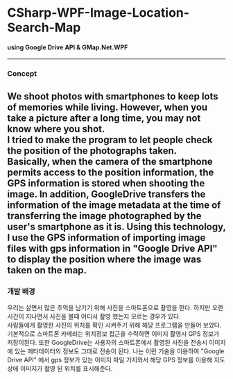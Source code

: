 # CSharp-WPF-Image-Location-Search-Map  
#### using  Google Drive API &amp; GMap.Net.WPF
------------------
### Concept  
We shoot photos with smartphones to keep lots of memories while living. However, when you take a picture after a long time, you may not know where you shot.  
I tried to make the program to let people check the position of the photographs taken.  
Basically, when the camera of the smartphone permits access to the position information, the GPS information is stored when shooting the image. In addition, GoogleDrive transfers the information of the image metadata at the time of transferring the image photographed by the user's smartphone as it is.
Using this technology, I use the GPS information of importing image files with gps information in "Google Drive API" to display the position where the image was taken on the map.
  -----------------  
### 개발 배경  
우리는 살면서 많은 추억을 남기기  위해 사진을 스마트폰으로 촬영을 한다. 하지만 오랜 시간이 지나면서 사진을 볼때 어디서 촬영 했는지 모르는 경우가 있다.  
사람들에게 촬영한 사진의 위치를 확인 시켜주기 위해 해당 프로그램을 만들어 보았다.  
기본적으로 스마트폰 카메라는 위치정보 접근을 수락하면 이미지 촬영시 GPS 정보가 저장이된다.  또한 GoogleDrive는 사용자의 스마트폰에서 촬영된 사진을 전송시 이미지에 있는 메타데이터의 정보도 그대로 전송이 된다. 
나는 이런 기술을 이용하여  "Google Drive API" 에서 gps 정보가 있는 이미지 파일 가지와서 해당 GPS 정보를 이용해 지도상에 이미지가 촬영 된 위치를 표시해준다.
